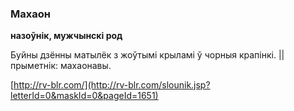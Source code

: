 ### Махаон
**назоўнік, мужчынскі род**

Буйны дзённы матылёк з жоўтымі крыламі ў чорныя крапінкі. || прыметнік: махаонавы.

<a rel="author">[http://rv-blr.com/](http://rv-blr.com/slounik.jsp?letterId=0&maskId=0&pageId=1651)</a>
